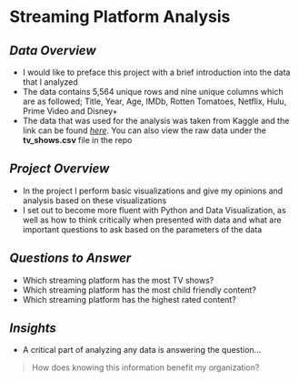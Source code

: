 # Streaming Platform Analysis

## *Data Overview*
- I would like to preface this project with a brief introduction into the data that I analyzed
- The data contains 5,564 unique rows and nine unique columns which are as followed; Title, Year, Age, IMDb, Rotten Tomatoes, Netflix, Hulu, Prime Video and   Disney+ 
- The data that was used for the analysis was taken from Kaggle and the link can be found [*here*](https://www.kaggle.com/ruchi798/tv-shows-on-netflix-prime-video-hulu-and-disney). You can also view the raw data under the **tv_shows.csv** file in the repo

## *Project Overview*
- In the project I perform basic visualizations and give my opinions and analysis based on these visualizations
- I set out to become more fluent with Python and Data Visualization, as well as how to think critically when presented with data and what are important questions to ask based on the parameters of the data

## *Questions to Answer*
- Which streaming platform has the most TV shows?
- Which streaming platform has the most child friendly content?
- Which streaming platform has the highest rated content?

## *Insights*
- A critical part of analyzing any data is answering the question...
> How does knowing this information benefit my organization?